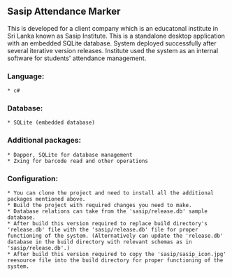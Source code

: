 ## Sasip Attendance Marker 
This is developed for a client company which is an educatonal institute in Sri Lanka known as Sasip Institute. This is a standalone desktop application with an embedded SQLite database. System deployed successfully after several iterative version releases. Institute used the system as an internal software for students' attendance management. 

### Language: 
	* c#
	
### Database: 
	* SQLite (embedded database)
	
### Additional packages: 
	* Dapper, SQLite for database management
	* Zxing for barcode read and other operations

### Configuration:
	* You can clone the project and need to install all the additional packages mentioned above. 
	* Build the project with required changes you need to make. 
	* Database relations can take from the 'sasip/release.db' sample database. 
	* After build this version required to replace build directory's 'release.db' file with the 'sasip/release.db' file for proper functioning of the system. (Alternatively can update the 'release.db' database in the build directory with relevant schemas as in 'sasip/release.db'.)
	* After build this version required to copy the 'sasip/sasip_icon.jpg' reesource file into the build directory for proper functioning of the system.